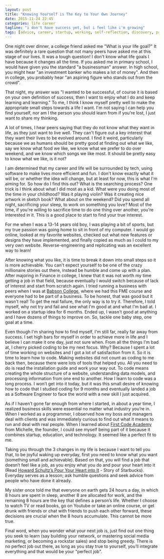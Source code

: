 ```yaml
---
layout: post
title: "Knowing Yourself is The Key to Your Own Journey"
date: 2015-11-24 22:45
categories: life career
tagline: "i don't have success yet, but i feel like i'm growing"
tags: [advice, career, startup, working, self-reflection, discovery, passion, growth]
---
```


One night over dinner, a college friend asked me "What is your life goal?" It was definitely a rare question that not many peers have asked me at this stage of our lives. It was a tough question! I don't know what life goals I have because it changes all the time. If you asked me in primary school, I would have given you the standard "a businessman" answer. In high school, you might hear "an investment banker who makes a lot of money". And then in college, you probably hear "an aspiring figure who stands out from the crowd".

That night, my answer was "I wanted to be successful, of course it is based on your own definition of success, then I want to enjoy what I do and keep learning and learning." To me, I think I know myself pretty well to make the appropriate small steps towards a life I want. I'm not saying I can help you find yourself, nor am I the person you should learn from if you're lost, I just want to share my thinking.

A lot of times, I hear peers saying that they do not know what they want in life, as they just want to live well. They can't figure out a key interest that they want their lives to be evolved around. I find it weird, particularly because we as humans should be pretty good at finding out what we like, say we know what food we like, we know what we prefer to do over weekend, and we know which songs we like most. It should be pretty easy to know what we like, is it not?

I am determined that my career and life will be surrounded by tech, using software to make lives more efficient and fun. I don't know exactly what it will be, or whether the idea will change, but at least for now, this is what I'm aiming for. So how do I find this out? What is the searching process? One trick is I think about what I did most as a kid. What were you doing most of the time in your childhood? Was it playing violin? Was it creating nice artwork in sketch book? What about on the weekend? Did you spend all night, sacrificing your sleep, to work on something you love? Most of the time, if you're willing to sacrifice time to do one thing over another, you're interested in it. This is a good place to start to find your true interest.

For me when I was a 13-14 years old boy, I was playing a bit of sports, but my true passion was going home to sit in front of my computer. I would go online, looked at my favorite websites, checked out what new features or designs they have implemented, and finally copied as much as I could to my very own website. Reverse-engineering and replicating was an excellent way to learn!

After knowing what you like, it is time to break it down into small steps so it is more achievable. You can't expect yourself to be one of the crazy millionaire stories out there, instead be humble and come up with a plan. After majoring in Finance in college, I knew that it was not worth my time getting a job in that field, because eventually I would switch because of lack of interest and start from scratch again. I tried running a business with peers when I was at <a href="http://www.babson.edu/" target="_blank">Babson College</a>, where we had this FME course and everyone had to be part of a business. To be honest, that was good but it wasn't real! To get the real failure, the only way is to try it. Therefore, I told myself, why not try and fail and see what I'm good at and what I'm bad at. I worked on a startup idea for 6 months. Ended up, I wasn't good at anything and I have dozens of things to improve on. So, tackle one baby step, one goal at a time.

Even though I'm sharing how to find myself, I'm still far, really far away from success. I set high bars for myself in order to achieve more in life and I believe I can make it one day, just not sure when. From all the things I'm bad at, I cherry picked coding to be my next focus. Why? Because I spent a lot of time working on websites and I got a lot of satisfaction from it. So it is time to learn how to code. Making websites did not count as coding to me back then, because there were lots of tools that helped you. All you need to do is read the installation guide and work your way out. To code means creating the whole structure of a website, understanding data models, and processing information from one end to another. How I learn to code was a long process. I won’t get into it today, but it was this small desire of knowing how to code that I studied coding for 9 months and eventually landed a job as a Software Engineer to face the world with a new skill I just acquired.

As if I haven’t gone far enough from where I started, in about a year time, I realized business skills were essential no matter what industry you’re in. When I worked as a programmer, I observed how my boss and managers deal with clients and was immediately curious to find out what it means to run and deal with real people. When I learned about <a href="firstcodeacademy.com" target="_blank">First Code Academy</a> from Michelle, the founder, I could see myself being part of it because it combines startup, education, and technology. It seemed like a perfect fit to me.

Taking you through the 3 changes in my life is because I want to tell you that, to be joyful waking up everyday, first you need to know what you want (something small and achievable). Based on that, you will find a job that doesn’t feel like a job, as you enjoy what you do and pour your heart into it (Read <a href="http://www.amazon.com/Pour-Your-Heart-Into-Starbucks/dp/0786883561" target="_blank">Howard Schultz’s Pour Your Heart into It</a> - Story of Starbucks). Everyday serves as a lesson; ask humble questions and seek advice from people who have done it already.

My sister once told me that everyone on earth gets 24 hours a day, in which 8 hours are spent in sleep, another 8 are allocated for work, and the remaining 8 hours are the key that defines a person’s life. Whether I choose to watch TV or read books, go on Youtube or take an online course, or get drunk with friends or chat with friends to push each other forward, these decisions are crucial when the 8 hours accumulate. This cannot be more true.

Final word, when you wonder what your next job is, just find out one thing you seek to learn (say building your network, or mastering social media marketing, or becoming a rockstar sales) and stop being greedy. There is no perfect job out there, as long as you stay true to yourself, you’ll integrate everything and that would be your "perfect job".